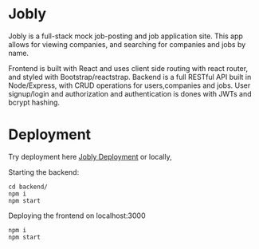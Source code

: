 # Jobly 

Jobly is a full-stack mock job-posting and job application site.
This app allows for viewing companies, and searching for companies and jobs by name.

Frontend is built with React and uses client side routing with react router, and styled with Bootstrap/reactstrap.
Backend is a full RESTful API built in Node/Express, with CRUD operations for users,companies and jobs.
User signup/login and authorization and authentication is dones with JWTs and bcrypt hashing. 

# Deployment
Try deployment here
[Jobly Deployment](jobly-fe.herokuapp.com)
or locally,

Starting the backend:
```
cd backend/ 
npm i
npm start
```

Deploying the frontend on localhost:3000
``` cd frontend/
npm i
npm start
```